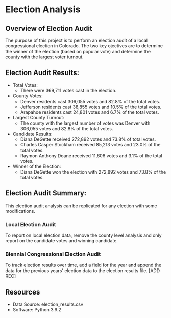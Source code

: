 # Election Analysis

## Overview of Election Audit
The purpose of this project is to perform an election audit of a local congressional election in Colorado. The two key ojectives are to determine the winner of the election (based on popular vote) and determine the county with the largest voter turnout. 

## Election Audit Results: 
- Total Votes:
	- There were 369,711 votes cast in the election. 
- County Votes: 
	- Denver residents cast 306,055 votes and 82.8% of the total votes. 
	- Jefferson residents cast 38,855 votes and 10.5% of the total votes. 
	- Arapahoe residents cast 24,801 votes and 6.7% of the total votes. 
- Largest County Turnout: 
	- The county with the largest number of votes was Denver with 306,055 votes and 82.8% of the total votes. 
- Candidate Results: 
	- Diana DeGette received 272,892 votes and 73.8% of total votes. 
	- Charles Casper Stockham received 85,213 votes and 23.0% of the total votes. 
	- Raymon Anthony Doane received 11,606 votes and 3.1% of the total votes. 
- Winner of the Election: 
	- Diana DeGette won the election with 272,892 votes and 73.8% of the total votes.

## Election Audit Summary: 
This election audit analysis can be replicated for any election with some modifications. 
### Local Election Audit
To report on local election data, remove the county level analysis and only report on the candidate votes and winning candidate. 


### Biennial Congressional Election Audit
To track election results over time, add a field for the year and append the data for the previous years' election data to the election results file. 
[ADD REC]

## Resources
- Data Source: election_results.csv
- Software: Python 3.9.2

